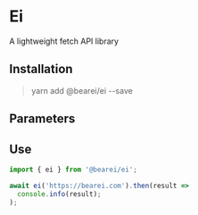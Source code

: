 # Ei

A lightweight fetch API library

## Installation

> yarn add @bearei/ei --save

## Parameters

## Use

```typescript
import { ei } from '@bearei/ei';

await ei('https://bearei.com').then(result =>
  console.info(result);
);
```

